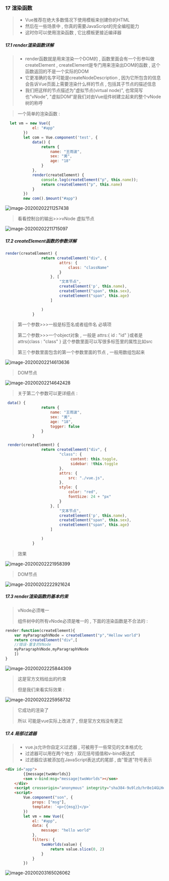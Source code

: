 ###  17 渲染函数

> - Vue推荐在绝大多数情况下使用模板来创建你的HTML
> - 然后在一些场景中 , 你真的需要JavaScript的完全编程能力
> - 这时你可以使用渲染函数 , 它比模板更接近编译器

##### 17.1 render渲染函数详解

> - render函数就是用来渲染一个DOM的 , 函数里面会有一个形参叫做createElement , createElement是专门用来渲染出DOM的函数 , 这个函数返回的不是一个实际的DOM 
> - 它更准确的名字可能是createNodeDescription , 因为它所包含的信息会告诉Vue页面上需要渲染什么样的节点 , 包括其子节点的描述信息
> - 我们把这样的节点描述为"虚拟节点(virtual node)", 也常简写也"vNode", "虚拟DOM"是我们对由Vue组件树建立起来的整个vNode树的称呼

> 一个简单的渲染函数 :

```js
  let vm = new Vue({
            el: "#app"
        })
        let com = Vue.component('test', {
            data() {
                return {
                    name: "王雨波",
                    sex: "男",
                    age: "18"
                }
            },
            render(createElement) {
                console.log(createElement("p", this.name));
                return createElement("p", this.name)
            }
        })
        new com().$mount("#app")
```

![image-20200202211257438](..\images\image-20200202211257438.png)

> 看看控制台的输出>>>vNode 虚拟节点

![image-20200202211715097](..\images\image-20200202211715097.png)

##### 17.2 createElement函数的参数详解

```js
render(createElement) {
                return createElement("div", {
                        attrs: {
                            class: "className"
                        }
                    }, [
                        "文本节点",
                        createElement('p', this.name),
                        createElement("span", this.sex),
                        createElement("span", this.age)
                    ]

                )
            }
```

> 第一个参数>>>一般是标签名或者组件名 必填项
>
> 第二个参数>>>一个object对象 , 一般是 attrs:{ id : "id" }或者是attrs{class : "class" } 这个参数里面可以写很多标签里的属性比如src
>
> 第三个参数里面包含的第一个参数里面的节点 , 一般用数组包起来

![image-20200202214613636](..\images\image-20200202214613636.png)

> DOM节点

![image-20200202214642428](..\images\image-20200202214642428.png)

> 关于第二个参数可以更详细点 :

```js
 data() {
                return {
                    name: "王雨波",
                    sex: "男",
                    age: "18",
                    togger: false
                }
            }
```

```js
 render(createElement) {
                return createElement("div", {
                        "class": {
                         	 content: this.toggle,
                          	 sidebar: !this.toggle
                        },
                        attrs: {
                            src: "./vue.js",
                        },
                        style: {
                            color: "red",
                            fontSize: 24 + "px"
                        }
                    }, [
                        "文本节点",
                        createElement('p', this.name),
                        createElement("span", this.sex),
                        createElement("span", this.age)
                    ]

                )
            }
```

> 效果

![image-20200202221958399](..\images\image-20200202221958399.png)

> DOM节点

![image-20200202222921624](..\images\image-20200202222921624.png)

##### 17.3 render渲染函数的基本约束

> vNode必须唯一
>
> 组件树中的所有vNode必须是唯一的 , 下面的渲染函数是不合法的 :

```js
render:function(createElement){
	var myParagraphVNode = createElement("p","Hellow world")
	return createElement("div",[
	//错误-重复的VNode
	myParagraphVNode,myParagraphVNode
	])
}
```

![image-20200202225844309](..\images\image-20200202225844309.png)

> 这是官方文档给出的约束
>
> 但是我们来看实际效果 :

![image-20200202225958732](..\images\image-20200202225958732.png)

> 它成功的渲染了
>
> 所以 可能是vue实际上改进了 , 但是官方文档没有更正
>

##### 17.4 局部过滤器

> - vue.js允许你自定义过滤器 , 可被用于一些常见的文本格式化
> - 过滤器可以用在两个地方 : 双花括号插值和v-bind表达式
> - 过滤器应该被添加在JavaScript表达式的尾部 , 由"管道"符号表示

```HTML
<div id="app">
        {{message|twoWorlds}}
        <son v-bind:msg="message|twoWorlds"></son>
    </div>
    <script crossorigin="anonymous" integrity="sha384-9u9lzb/hr8e14GLHe5TEOrTiH3Qtw5DX2Zw9X/g7cqj81W2McEMx5CKOszxdb8jg" src="https://lib.baomitu.com/vue/2.6.10/vue.js"></script>
    <script>
        Vue.component("son", {
            props: ["msg"],
            template: `<p>{{msg}}</p>`
        })
        let vm = new Vue({
            el: "#app",
            data: {
                message: "hello world"
            },
            filters: {
                twoWorlds(value) {
                    return value.slice(0, 2)
                }
            }
        })
```

![image-20200203165026062](..\images\image-20200203165026062.png)


